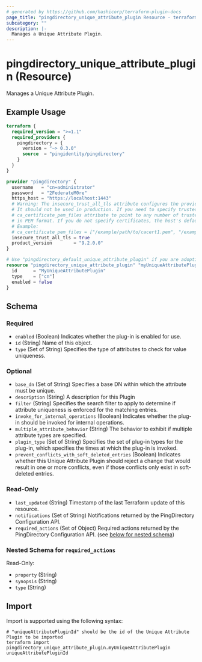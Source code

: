 ```yaml
---
# generated by https://github.com/hashicorp/terraform-plugin-docs
page_title: "pingdirectory_unique_attribute_plugin Resource - terraform-provider-pingdirectory"
subcategory: ""
description: |-
  Manages a Unique Attribute Plugin.
---
```


# pingdirectory_unique_attribute_plugin (Resource)

Manages a Unique Attribute Plugin.

## Example Usage

```terraform
terraform {
  required_version = ">=1.1"
  required_providers {
    pingdirectory = {
      version = "~> 0.3.0"
      source  = "pingidentity/pingdirectory"
    }
  }
}

provider "pingdirectory" {
  username   = "cn=administrator"
  password   = "2FederateM0re"
  https_host = "https://localhost:1443"
  # Warning: The insecure_trust_all_tls attribute configures the provider to trust any certificate presented by the PingDirectory server.
  # It should not be used in production. If you need to specify trusted CA certificates, use the
  # ca_certificate_pem_files attribute to point to any number of trusted CA certificate files
  # in PEM format. If you do not specify certificates, the host's default root CA set will be used.
  # Example:
  # ca_certificate_pem_files = ["/example/path/to/cacert1.pem", "/example/path/to/cacert2.pem"]
  insecure_trust_all_tls = true
  product_version        = "9.2.0.0"
}

# Use "pingdirectory_default_unique_attribute_plugin" if you are adopting existing configuration from the PingDirectory server into Terraform
resource "pingdirectory_unique_attribute_plugin" "myUniqueAttributePlugin" {
  id      = "MyUniqueAttributePlugin"
  type    = ["cn"]
  enabled = false
}
```

<!-- schema generated by tfplugindocs -->
## Schema

### Required

- `enabled` (Boolean) Indicates whether the plug-in is enabled for use.
- `id` (String) Name of this object.
- `type` (Set of String) Specifies the type of attributes to check for value uniqueness.

### Optional

- `base_dn` (Set of String) Specifies a base DN within which the attribute must be unique.
- `description` (String) A description for this Plugin
- `filter` (String) Specifies the search filter to apply to determine if attribute uniqueness is enforced for the matching entries.
- `invoke_for_internal_operations` (Boolean) Indicates whether the plug-in should be invoked for internal operations.
- `multiple_attribute_behavior` (String) The behavior to exhibit if multiple attribute types are specified.
- `plugin_type` (Set of String) Specifies the set of plug-in types for the plug-in, which specifies the times at which the plug-in is invoked.
- `prevent_conflicts_with_soft_deleted_entries` (Boolean) Indicates whether this Unique Attribute Plugin should reject a change that would result in one or more conflicts, even if those conflicts only exist in soft-deleted entries.

### Read-Only

- `last_updated` (String) Timestamp of the last Terraform update of this resource.
- `notifications` (Set of String) Notifications returned by the PingDirectory Configuration API.
- `required_actions` (Set of Object) Required actions returned by the PingDirectory Configuration API. (see [below for nested schema](#nestedatt--required_actions))

<a id="nestedatt--required_actions"></a>
### Nested Schema for `required_actions`

Read-Only:

- `property` (String)
- `synopsis` (String)
- `type` (String)

## Import

Import is supported using the following syntax:

```shell
# "uniqueAttributePluginId" should be the id of the Unique Attribute Plugin to be imported
terraform import pingdirectory_unique_attribute_plugin.myUniqueAttributePlugin uniqueAttributePluginId
```
